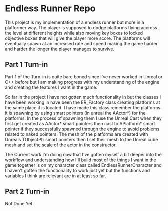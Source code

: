# Endless Runner Repo
This project is my implementation of a endless runner but more in a platformer way. The player is supposed to dodge platforms flying accross the level at different 
heights while also moving key boxes to locked objective boxes that will give the player more score. The platforms will eventually spawn at an increased rate and speed
making the game harder and harder the longer the player manages to survive.

## Part 1 Turn-in

Part 1 of the Turn-in is quite bare boned since I've never worked in Unreal or C++ before but I am making progress with my understanding of the engine and creating the
features I want in the game.

So far in the project I have not gotten much functionality in but the classes I have been working in have been the ER_Factory class creating platforms at the same place
it is located. I have made this class remember the platforms it is spawning by using smart pointers (in unreal the AActor*) for the platforms. In the process of spawning
them I use the Unreal Cast when they first get created as AActor* smart pointers then cast to APlatform* smart pointer if they successfully spawned through the engine
to avoid problems related to naked pointers. The mesh of the platforms are created with Unreals TObjectPtr smart pointers then I set their mesh to the Unreal cube mesh
and set the scale of the actor in the constructor.

The Current work I'm doing now that I've gotten myself a bit deeper into the workflow and understanding how I'll build most of the things I want in the game together 
is on my character class called EndlessRunnerCharacter and I haven't gotten the functionality to work just yet but the functions and variables I think are relevant are in
at least so far.


## Part 2 Turn-in
Not Done Yet
